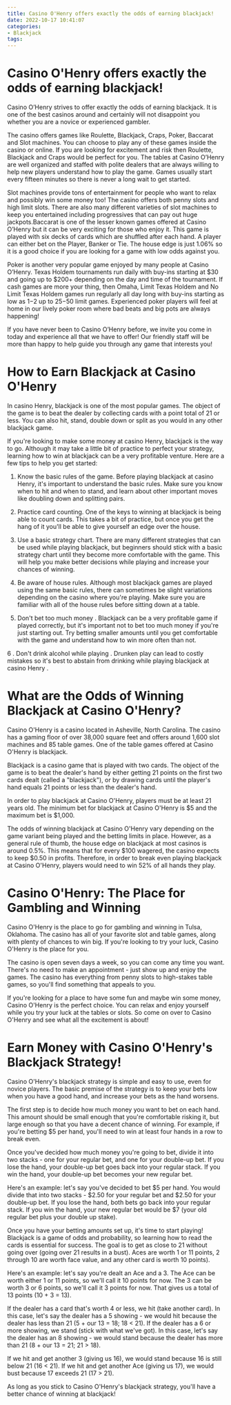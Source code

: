 ```yaml
---
title: Casino O'Henry offers exactly the odds of earning blackjack!
date: 2022-10-17 10:41:07
categories:
- Blackjack
tags:
---
```



#  Casino O'Henry offers exactly the odds of earning blackjack!

Casino O’Henry strives to offer exactly the odds of earning blackjack. It is one of the best casinos around and certainly will not disappoint you whether you are a novice or experienced gambler.

The casino offers games like Roulette, Blackjack, Craps, Poker, Baccarat and Slot machines. You can choose to play any of these games inside the casino or online. If you are looking for excitement and risk then Roulette, Blackjack and Craps would be perfect for you. The tables at Casino O’Henry are well organized and staffed with polite dealers that are always willing to help new players understand how to play the game. Games usually start every fifteen minutes so there is never a long wait to get started.

Slot machines provide tons of entertainment for people who want to relax and possibly win some money too! The casino offers both penny slots and high limit slots. There are also many different varieties of slot machines to keep you entertained including progressives that can pay out huge jackpots.Baccarat is one of the lesser known games offered at Casino O’Henry but it can be very exciting for those who enjoy it. This game is played with six decks of cards which are shuffled after each hand. A player can either bet on the Player, Banker or Tie. The house edge is just 1.06% so it is a good choice if you are looking for a game with low odds against you.

Poker is another very popular game enjoyed by many people at Casino O’Henry. Texas Holdem tournaments run daily with buy-ins starting at $30 and going up to $200+ depending on the day and time of the tournament. If cash games are more your thing, then Omaha, Limit Texas Holdem and No Limit Texas Holdem games run regularly all day long with buy-ins starting as low as $1-$2 up to $25-$50 limit games. Experienced poker players will feel at home in our lively poker room where bad beats and big pots are always happening!

If you have never been to Casino O’Henry before, we invite you come in today and experience all that we have to offer! Our friendly staff will be more than happy to help guide you through any game that interests you!

#  How to Earn Blackjack at Casino O'Henry

In casino Henry, blackjack is one of the most popular games. The object of the game is to beat the dealer by collecting cards with a point total of 21 or less. You can also hit, stand, double down or split as you would in any other blackjack game.

If you're looking to make some money at casino Henry, blackjack is the way to go. Although it may take a little bit of practice to perfect your strategy, learning how to win at blackjack can be a very profitable venture. Here are a few tips to help you get started:

1. Know the basic rules of the game. Before playing blackjack at casino Henry, it's important to understand the basic rules. Make sure you know when to hit and when to stand, and learn about other important moves like doubling down and splitting pairs.

2. Practice card counting. One of the keys to winning at blackjack is being able to count cards. This takes a bit of practice, but once you get the hang of it you'll be able to give yourself an edge over the house.

3. Use a basic strategy chart. There are many different strategies that can be used while playing blackjack, but beginners should stick with a basic strategy chart until they become more comfortable with the game. This will help you make better decisions while playing and increase your chances of winning.

4. Be aware of house rules. Although most blackjack games are played using the same basic rules, there can sometimes be slight variations depending on the casino where you're playing. Make sure you are familiar with all of the house rules before sitting down at a table.

5. Don't bet too much money . Blackjack can be a very profitable game if played correctly, but it's important not to bet too much money if you're just starting out. Try betting smaller amounts until you get comfortable with the game and understand how to win more often than not.

6 . Don't drink alcohol while playing . Drunken play can lead to costly mistakes so it's best to abstain from drinking while playing blackjack at casino Henry .

#  What are the Odds of Winning Blackjack at Casino O'Henry?

Casino O'Henry is a casino located in Asheville, North Carolina. The casino has a gaming floor of over 38,000 square feet and offers around 1,600 slot machines and 85 table games. One of the table games offered at Casino O'Henry is blackjack.

Blackjack is a casino game that is played with two cards. The object of the game is to beat the dealer's hand by either getting 21 points on the first two cards dealt (called a "blackjack"), or by drawing cards until the player's hand equals 21 points or less than the dealer's hand.

In order to play blackjack at Casino O'Henry, players must be at least 21 years old. The minimum bet for blackjack at Casino O'Henry is $5 and the maximum bet is $1,000.

The odds of winning blackjack at Casino O'Henry vary depending on the game variant being played and the betting limits in place. However, as a general rule of thumb, the house edge on blackjack at most casinos is around 0.5%. This means that for every $100 wagered, the casino expects to keep $0.50 in profits. Therefore, in order to break even playing blackjack at Casino O'Henry, players would need to win 52% of all hands they play.

#  Casino O'Henry: The Place for Gambling and Winning

Casino O'Henry is the place to go for gambling and winning in Tulsa, Oklahoma. The casino has all of your favorite slot and table games, along with plenty of chances to win big. If you're looking to try your luck, Casino O'Henry is the place for you.

The casino is open seven days a week, so you can come any time you want. There's no need to make an appointment - just show up and enjoy the games. The casino has everything from penny slots to high-stakes table games, so you'll find something that appeals to you.

If you're looking for a place to have some fun and maybe win some money, Casino O'Henry is the perfect choice. You can relax and enjoy yourself while you try your luck at the tables or slots. So come on over to Casino O'Henry and see what all the excitement is about!

#  Earn Money with Casino O'Henry's Blackjack Strategy!

Casino O'Henry's blackjack strategy is simple and easy to use, even for novice players. The basic premise of the strategy is to keep your bets low when you have a good hand, and increase your bets as the hand worsens.

The first step is to decide how much money you want to bet on each hand. This amount should be small enough that you're comfortable risking it, but large enough so that you have a decent chance of winning. For example, if you're betting $5 per hand, you'll need to win at least four hands in a row to break even.

Once you've decided how much money you're going to bet, divide it into two stacks - one for your regular bet, and one for your double-up bet. If you lose the hand, your double-up bet goes back into your regular stack. If you win the hand, your double-up bet becomes your new regular bet.

Here's an example: let's say you've decided to bet $5 per hand. You would divide that into two stacks - $2.50 for your regular bet and $2.50 for your double-up bet. If you lose the hand, both bets go back into your regular stack. If you win the hand, your new regular bet would be $7 (your old regular bet plus your double up stake).

Once you have your betting amounts set up, it's time to start playing! Blackjack is a game of odds and probability, so learning how to read the cards is essential for success. The goal is to get as close to 21 without going over (going over 21 results in a bust). Aces are worth 1 or 11 points, 2 through 10 are worth face value, and any other card is worth 10 points).

Here's an example: let's say you're dealt an Ace and a 3. The Ace can be worth either 1 or 11 points, so we'll call it 10 points for now. The 3 can be worth 3 or 6 points, so we'll call it 3 points for now. That gives us a total of 13 points (10 + 3 = 13).

If the dealer has a card that's worth 4 or less, we hit (take another card). In this case, let's say the dealer has a 5 showing - we would hit because the dealer has less than 21 (5 + our 13 = 18; 18 < 21). If the dealer has a 6 or more showing, we stand (stick with what we've got). In this case, let's say the dealer has an 8 showing - we would stand because the dealer has more than 21 (8 + our 13 = 21; 21 > 18).

If we hit and get another 3 (giving us 16), we would stand because 16 is still below 21 (16 < 21). If we hit and get another Ace (giving us 17), we would bust because 17 exceeds 21 (17 > 21).

As long as you stick to Casino O'Henry's blackjack strategy, you'll have a better chance of winning at blackjack!
